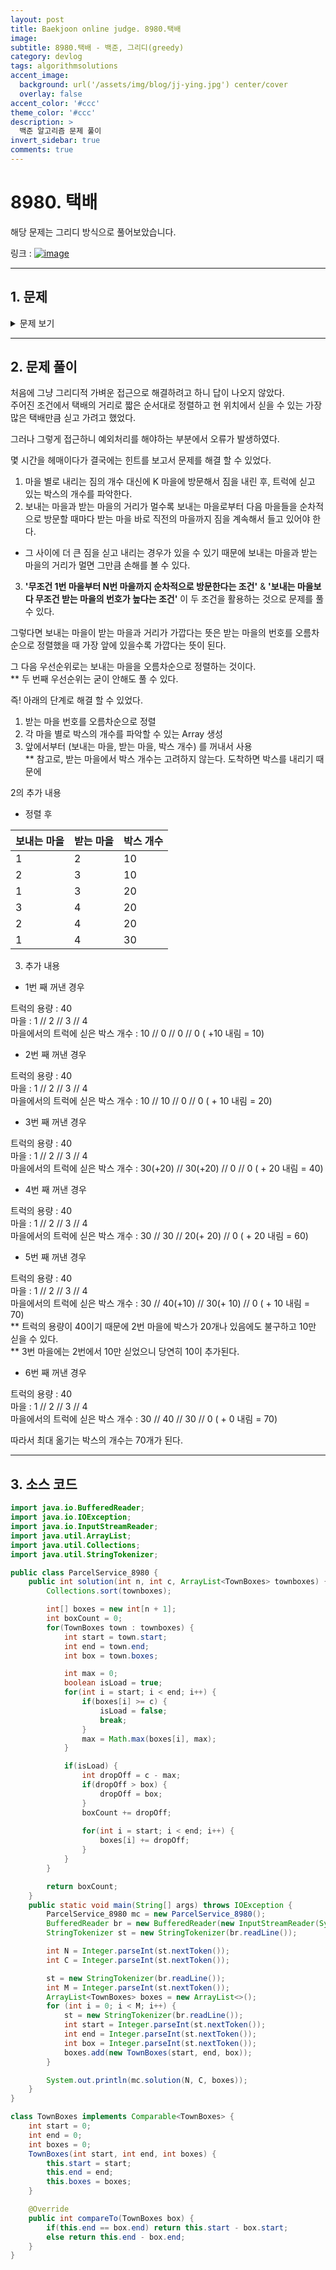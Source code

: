 ```yaml
---
layout: post
title: Baekjoon online judge. 8980.택배
image: 
subtitle: 8980.택배 - 백준, 그리디(greedy)
category: devlog
tags: algorithmsolutions
accent_image: 
  background: url('/assets/img/blog/jj-ying.jpg') center/cover
  overlay: false
accent_color: '#ccc'
theme_color: '#ccc'
description: >
  백준 알고리즘 문제 풀이
invert_sidebar: true
comments: true
---
```


# 8980. 택배
해당 문제는 그리디 방식으로 풀어보았습니다.

링크 :
[![image](/assets/img/algo_img/baekjoon_logo.png)](https://www.acmicpc.net/problem/8980)

---
## 1. 문제
<details>
<summary>문제 보기</summary>
<div markdown="1">

|시간 제한|메모리 제한|
|------|---|
|1 초|128 MB|

직선 도로상에 왼쪽부터 오른쪽으로 1번부터 차례대로 번호가 붙여진 마을들이 있다. 마을에 있는 물건을 배송하기 위한 트럭 한 대가 있고, 트럭이 있는 본부는 1번 마을 왼쪽에 있다. 이 트럭은 본부에서 출발하여 1번 마을부터 마지막 마을까지 오른쪽으로 가면서 마을에 있는 물건을 배송한다. 

각 마을은 배송할 물건들을 박스에 넣어 보내며, 본부에서는 박스를 보내는 마을번호, 박스를 받는 마을번호와 보낼 박스의 개수를 알고 있다. 박스들은 모두 크기가 같다. 트럭에 최대로 실을 수 있는 박스의 개수, 즉 트럭의 용량이 있다. 이 트럭 한대를 이용하여 다음의 조건을 모두 만족하면서 최대한 많은 박스들을 배송하려고 한다.

 - 조건 1: 박스를 트럭에 실으면, 이 박스는 받는 마을에서만 내린다.
 - 조건 2: 트럭은 지나온 마을로 되돌아가지 않는다.
 - 조건 3: 박스들 중 일부만 배송할 수도 있다.

마을의 개수, 트럭의 용량, 박스 정보(보내는 마을번호, 받는 마을번호, 박스 개수)가 주어질 때, 트럭 한 대로 배송할 수 있는 최대 박스 수를 구하는 프로그램을 작성하시오. 단, 받는 마을번호는 보내는 마을번호보다 항상 크다.

예를 들어, 트럭 용량이 40이고 보내는 박스들이 다음 표와 같다고 하자.
|보내는 마을|받는 마을|박스 개수|
|------|------|----|
|1|2|10|
|1|3|20|
|1|4|30|
|2|3|10|
|2|4|20|
|3|4|20|

이들 박스에 대하여 다음과 같이 배송하는 방법을 고려해 보자.

(1) 1번 마을에 도착하면
 - 다음과 같이 박스들을 트럭에 싣는다. (1번 마을에서 4번 마을로 보내는 박스는 30개 중 10개를 싣는다.)

|보내는 마을|받는 마을|박스 개수|
|------|------|----|
|1|2|10|
|1|3|20|
|1|4|30|

(2) 2번 마을에 도착하면
 - 트럭에 실려진 박스들 중 받는 마을번호가 2인 박스 10개를 내려 배송한다. (이때 트럭에 남아있는 박스는 30개가 된다.)
 - 그리고 다음과 같이 박스들을 싣는다. (이때 트럭에 실려 있는 박스는 40개가 된다.)

|보내는 마을|받는 마을|박스 개수|
|------|------|----|
|2|3|10|

(3) 3번 마을에 도착하면
 - 트럭에 실려진 박스들 중 받는 마을번호가 3인 박스 30개를 내려 배송한다. (이때 트럭에 남아있는 박스는 10개가 된다.)
 - 그리고 다음과 같이 박스들을 싣는다. (이때 트럭에 실려 있는 박스는 30개가 된다.)

|보내는 마을|받는 마을|박스 개수|
|------|------|----|
|3|4|20|

(4) 4번 마을에 도착하면 
 - 받는 마을번호가 4인 박스 30개를 내려 배송한다.

위와 같이 배송하면 배송한 전체 박스는 70개이다. 이는 배송할 수 있는 최대 박스 개수이다.

### 입력(Input)

입력의 첫 줄은 마을 수 N과 트럭의 용량 C가 빈칸을 사이에 두고 주어진다. N은 2이상 2,000이하 정수이고, C는 1이상 10,000이하 정수이다. 다음 줄에, 보내는 박스 정보의 개수 M이 주어진다. M은 1이상 10,000이하 정수이다. 다음 M개의 각 줄에 박스를 보내는 마을번호, 박스를 받는 마을번호, 보내는 박스 개수(1이상 10,000이하 정수)를 나타내는 양의 정수가 빈칸을 사이에 두고 주어진다. 박스를 받는 마을번호는 보내는 마을번호보다 크다. 

### 출력(Output)

트럭 한 대로 배송할 수 있는 최대 박스 수를 한 줄에 출력한다.

---

## 서브태스크
|번호|배점|제한|
|--|---|---------------|
|1|15|보내는 마을번호는 모두 1, N ≤ 20|
|2|17|받는 마을번호는 N-1 또는 N, 3 ≤ N ≤ 20|
|3|20|N ≤ 5, M ≤ 5, C ≤ 10|
|4|23|N ≤ 100, M ≤ 1,000, C ≤ 2,000|
|5|25|추가적인 제약조건은 없다.|

</div>
</details>

---

## 2. 문제 풀이
처음에 그냥 그리디적 가벼운 접근으로 해결하려고 하니 답이 나오지 않았다.   
주어진 조건에서 택배의 거리로 짧은 순서대로 정렬하고 현 위치에서 싣을 수 있는 가장 많은 택배만큼 싣고 가려고 했었다.   

그러나 그렇게 접근하니 예외처리를 해야하는 부분에서 오류가 발생하였다.

몇 시간을 헤매이다가 결국에는 힌트를 보고서 문제를 해결 할 수 있었다.

 1. 마을 별로 내리는 짐의 개수 대신에 K 마을에 방문해서 짐을 내린 후, 트럭에 싣고 있는 박스의 개수를 파악한다.
 2. 보내는 마을과 받는 마을의 거리가 멀수록 보내는 마을로부터 다음 마을들을 순차적으로 방문할 때마다 받는 마을 바로 직전의 마을까지 짐을 계속해서 들고 있어야 한다.
   + 그 사이에 더 큰 짐을 싣고 내리는 경우가 있을 수 있기 때문에 보내는 마을과 받는 마을의 거리가 멀면 그만큼 손해를 볼 수 있다.
 3. **'무조건 1번 마을부터 N번 마을까지 순차적으로 방문한다는 조건'** & **'보내는 마을보다 무조건 받는 마을의 번호가 높다는 조건'** 이 두 조건을 활용하는 것으로 문제를 풀 수 있다.

그렇다면 보내는 마을이 받는 마을과 거리가 가깝다는 뜻은 받는 마을의 번호를 오름차순으로 정렬했을 때 가장 앞에 있을수록 가깝다는 뜻이 된다.

그 다음 우선순위로는 보내는 마을을 오름차순으로 정렬하는 것이다.   
** 두 번째 우선순위는 굳이 안해도 풀 수 있다.

즉! 아래의 단계로 해결 할 수 있었다.
 1. 받는 마을 번호를 오름차순으로 정렬
 2. 각 마을 별로 박스의 개수를 파악할 수 있는 Array 생성
 3. 앞에서부터 (보내는 마을, 받는 마을, 박스 개수) 를 꺼내서 사용   
 ** 참고로, 받는 마을에서 박스 개수는 고려하지 않는다. 도착하면 박스를 내리기 때문에

2의 추가 내용   
 - 정렬 후

|보내는 마을|받는 마을|박스 개수|
|------|------|----|
|1|2|10|
|2|3|10|
|1|3|20|
|3|4|20|
|2|4|20|
|1|4|30|

3) 추가 내용
 - 1번 째 꺼낸 경우

>
트럭의 용량 :   40   
마을 :    1  //  2  //  3  //  4   
마을에서의 트럭에 싣은 박스 개수 :   10 //  0 //   0  //  0   ( +10 내림 = 10)   

 - 2번 째 꺼낸 경우

>
트럭의 용량 :   40   
마을 :    1  //  2  //  3  //  4   
마을에서의 트럭에 싣은 박스 개수 :   10 //  10 //   0  //  0  ( + 10 내림 = 20)   

 - 3번 째 꺼낸 경우

>
트럭의 용량 :   40   
마을 :    1  //  2  //  3  //  4   
마을에서의 트럭에 싣은 박스 개수 :   30(+20) //  30(+20) //   0  //  0  ( + 20 내림 = 40)   

 - 4번 째 꺼낸 경우

>
트럭의 용량 :   40   
마을 :    1  //  2  //  3  //  4   
마을에서의 트럭에 싣은 박스 개수 :   30 //  30 //   20(+ 20) //  0  ( + 20 내림 = 60)   

 - 5번 째 꺼낸 경우

>
트럭의 용량 :   40   
마을 :    1  //  2  //  3  //  4   
마을에서의 트럭에 싣은 박스 개수 :   30 //  40(+10) //   30(+ 10) //  0  ( + 10 내림 = 70)   
** 트럭의 용량이 40이기 때문에 2번 마을에 박스가 20개나 있음에도 불구하고 10만 싣을 수 있다.   
** 3번 마을에는 2번에서 10만 싣었으니 당연히 10이 추가된다.   

 - 6번 째 꺼낸 경우

>
트럭의 용량 :   40   
마을 :    1  //  2  //  3  //  4   
마을에서의 트럭에 싣은 박스 개수 :   30 //  40 //   30  //  0  ( + 0 내림 = 70)   

따라서 최대 옮기는 박스의 개수는 70개가 된다.

---

## 3. 소스 코드

```java
import java.io.BufferedReader;
import java.io.IOException;
import java.io.InputStreamReader;
import java.util.ArrayList;
import java.util.Collections;
import java.util.StringTokenizer;

public class ParcelService_8980 {
    public int solution(int n, int c, ArrayList<TownBoxes> townboxes) {
        Collections.sort(townboxes);

        int[] boxes = new int[n + 1];
        int boxCount = 0;
        for(TownBoxes town : townboxes) {
            int start = town.start;
            int end = town.end;
            int box = town.boxes;

            int max = 0;
            boolean isLoad = true;
            for(int i = start; i < end; i++) {
                if(boxes[i] >= c) {
                    isLoad = false;
                    break;
                }
                max = Math.max(boxes[i], max);
            }

            if(isLoad) {
                int dropOff = c - max;
                if(dropOff > box) {
                    dropOff = box;
                }
                boxCount += dropOff;
                
                for(int i = start; i < end; i++) {
                    boxes[i] += dropOff;
                }
            }
        }

        return boxCount;
    }
    public static void main(String[] args) throws IOException {
        ParcelService_8980 mc = new ParcelService_8980();
        BufferedReader br = new BufferedReader(new InputStreamReader(System.in));
        StringTokenizer st = new StringTokenizer(br.readLine());

        int N = Integer.parseInt(st.nextToken());
        int C = Integer.parseInt(st.nextToken());

        st = new StringTokenizer(br.readLine());
        int M = Integer.parseInt(st.nextToken());
        ArrayList<TownBoxes> boxes = new ArrayList<>();
        for (int i = 0; i < M; i++) {
            st = new StringTokenizer(br.readLine());
            int start = Integer.parseInt(st.nextToken());
            int end = Integer.parseInt(st.nextToken());
            int box = Integer.parseInt(st.nextToken());
            boxes.add(new TownBoxes(start, end, box));
        }

        System.out.println(mc.solution(N, C, boxes));
    }
}

class TownBoxes implements Comparable<TownBoxes> {
    int start = 0;
    int end = 0;
    int boxes = 0;
    TownBoxes(int start, int end, int boxes) {
        this.start = start;
        this.end = end;
        this.boxes = boxes;
    }

    @Override
    public int compareTo(TownBoxes box) {
        if(this.end == box.end) return this.start - box.start;
        else return this.end - box.end;
    }
}
```
